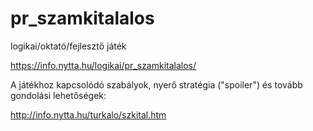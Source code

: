 # pr_szamkitalalos

logikai/oktató/fejlesztő játék

https://info.nytta.hu/logikai/pr_szamkitalalos/

A játékhoz kapcsolódó szabályok, nyerő stratégia ("spoiler") és tovább gondolási lehetőségek:

http://info.nytta.hu/turkalo/szkital.htm
